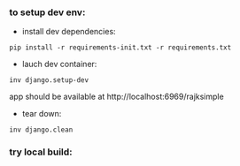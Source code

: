 ### to setup dev env:

- install dev dependencies:

`pip install -r requirements-init.txt -r requirements.txt`

- lauch dev container:

`inv django.setup-dev`

app should be available at http://localhost:6969/rajksimple

- tear down:

`inv django.clean`

### try local build:

